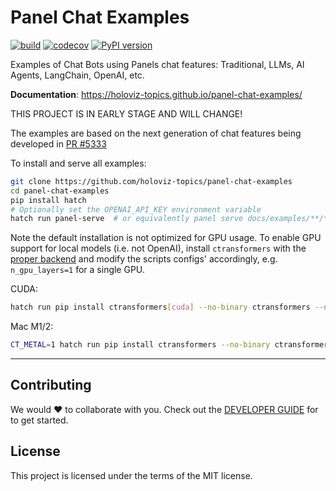 # Panel Chat Examples

[![build](https://github.com/holoviz-topics/panel-chat-examples/workflows/Build/badge.svg)](https://github.com/holoviz-topics/panel-chat-examples/actions)
[![codecov](https://codecov.io/gh/holoviz-topics/panel-chat-examples/branch/master/graph/badge.svg)](https://codecov.io/gh/holoviz-topics/panel-chat-examples)
[![PyPI version](https://badge.fury.io/py/panel-chat-examples.svg)](https://badge.fury.io/py/panel-chat-examples)

Examples of Chat Bots using Panels chat features: Traditional, LLMs, AI Agents, LangChain, OpenAI, etc.

**Documentation**: <a href="https://holoviz-topics.github.io/panel-chat-examples/" target="_blank">https://holoviz-topics.github.io/panel-chat-examples/</a>

THIS PROJECT IS IN EARLY STAGE AND WILL CHANGE!

The examples are based on the next generation of chat features being developed in [PR #5333](https://github.com/holoviz/panel/pull/5333)

To install and serve all examples:

```bash
git clone https://github.com/holoviz-topics/panel-chat-examples
cd panel-chat-examples
pip install hatch
# Optionally set the OPENAI_API_KEY environment variable
hatch run panel-serve  # or equivalently panel serve docs/examples/**/*.py --static-dirs thumbnails=docs/assets/thumbnails --autoreload
```

Note the default installation is not optimized for GPU usage. To enable GPU support for local
models (i.e. not OpenAI), install `ctransformers` with the [proper backend](https://github.com/marella/ctransformers#gpu) and modify the scripts configs' accordingly, e.g. `n_gpu_layers=1` for a single GPU.

CUDA:

```bash
hatch run pip install ctransformers[cuda] --no-binary ctransformers --no-cache --no-binary ctransformers --force
```

Mac M1/2:

```bash
CT_METAL=1 hatch run pip install ctransformers --no-binary ctransformers --no-cache --no-binary ctransformers --force # for m1
```

---

## Contributing

We would ❤️ to collaborate with you. Check out the [DEVELOPER GUIDE](DEVELOPER_GUIDE.md) for to get started.

## License

This project is licensed under the terms of the MIT license.
